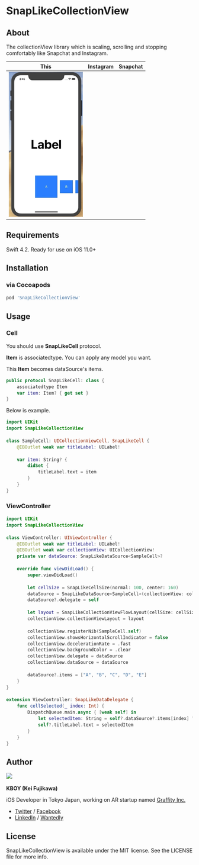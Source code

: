 # SnapLikeCollectionView

## About

The collectionView library which is scaling, scrolling and stopping comfortably like Snapchat and Instagram.

|This|Instagram|Snapchat|
|:-:|:-:|:-:|
|<img src="demo.gif" width=200>|||

## Requirements
Swift 4.2. Ready for use on iOS 11.0+

## Installation

### via Cocoapods

```ruby
pod 'SnapLikeCollectionView'
```

## Usage

### Cell

You should use **SnapLikeCell** protocol.

**Item** is associatedtype. You can apply any model you want.

This **Item** becomes dataSource's items.

```swift
public protocol SnapLikeCell: class {
    associatedtype Item
    var item: Item? { get set }
}
```

Below is example.

```swift
import UIKit
import SnapLikeCollectionView

class SampleCell: UICollectionViewCell, SnapLikeCell {
    @IBOutlet weak var titleLabel: UILabel!
    
    var item: String? {
        didSet {
            titleLabel.text = item
        }
    }
}
```

### ViewController

```swift
import UIKit
import SnapLikeCollectionView

class ViewController: UIViewController {
    @IBOutlet weak var titleLabel: UILabel!
    @IBOutlet weak var collectionView: UICollectionView!
    private var dataSource: SnapLikeDataSource<SampleCell>?
    
    override func viewDidLoad() {
        super.viewDidLoad()
        
        let cellSize = SnapLikeCellSize(normal: 100, center: 160)
        dataSource = SnapLikeDataSource<SampleCell>(collectionView: collectionView, cellSize: cellSize)
        dataSource?.delegate = self
        
        let layout = SnapLikeCollectionViewFlowLayout(cellSize: cellSize)
        collectionView.collectionViewLayout = layout
        
        collectionView.registerNib(SampleCell.self)
        collectionView.showsHorizontalScrollIndicator = false
        collectionView.decelerationRate = .fast
        collectionView.backgroundColor = .clear
        collectionView.delegate = dataSource
        collectionView.dataSource = dataSource
        
        dataSource?.items = ["A", "B", "C", "D", "E"]
    }
}

extension ViewController: SnapLikeDataDelegate {
    func cellSelected(_ index: Int) {
        DispatchQueue.main.async { [weak self] in
            let selectedItem: String = self?.dataSource?.items[index] ?? ""
            self?.titleLabel.text = selectedItem
        }
    }
}
```

## Author

<img src ="https://avatars3.githubusercontent.com/u/17683316?s=460&v=4" width=150>

**KBOY (Kei Fujikawa)**

iOS Developer in Tokyo Japan, working on AR startup named [Graffity Inc.](https://www.graffity.jp/)

- [Twitter](https://twitter.com/kboy_silvergym) / [Facebook](https://www.facebook.com/kei.fujikawa1)
- [LinkedIn](https://www.linkedin.com/in/kei-fujikawa) / [Wantedly](https://www.wantedly.com/users/17820205)

## License

SnapLikeCollectionView is available under the MIT license. See the LICENSE file for more info.
